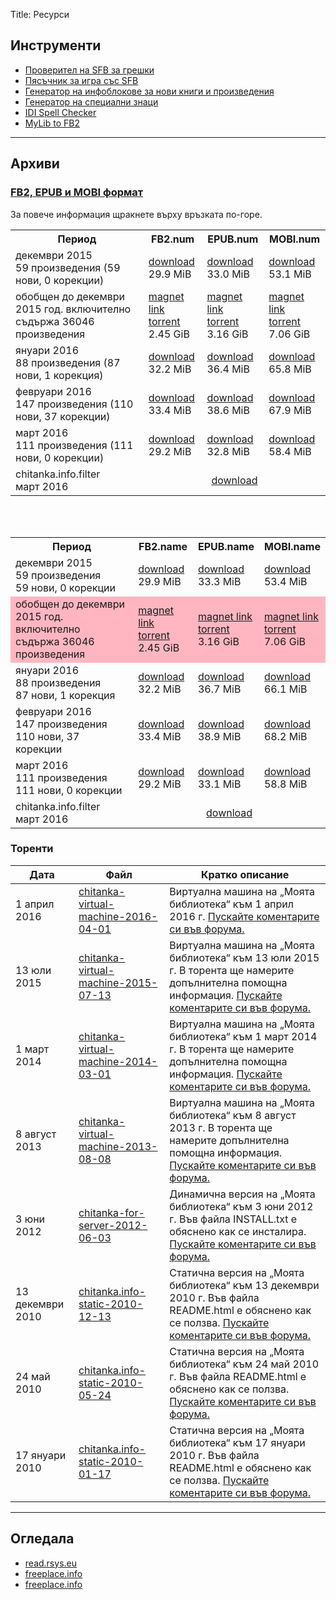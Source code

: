 Title: Ресурси

## Инструменти

* [Проверител на SFB за грешки](http://tools.chitanka.info/sfb-check/)
* [Пясъчник за игра със SFB](/sandbox)
* [Генератор на инфоблокове за нови книги и произведения](http://tools.chitanka.info/infogen/)
* [Генератор на специални знаци](http://tools.chitanka.info/specialchar/)
* [IDI Spell Checker](http://freeplace.info/ididictionary/bulgarian_spell_checker/)
* [MyLib to FB2](http://www.sfbg.us/mylibtofb2/)

-------------------------------------
## Архиви
### [FB2, EPUB и MOBI формат](http://forum.chitanka.info/topic3415.html)
За повече информация щракнете върху връзката по-горе.

<table class="table table-striped">
  <tr>
    <th>Период</th>
    <th>FB2.num</th>
    <th>EPUB.num</th>
    <th>MOBI.num</th>
  </tr>
  <tr>
    <td>декември 2015<br>59 произведения (59 нови, 0 корекции)</td>
    <td><a href="http://pechkov.chitanka.info/archives/chitanka.info.fb2.num-2015.12.zip">download</a><br/>29.9 MiB</td>
    <td><a href="http://pechkov.chitanka.info/archives/chitanka.info.epub.num-2015.12.zip">download</a><br/>33.0 MiB</td>
    <td><a href="http://pechkov.chitanka.info/archives/chitanka.info.mobi.num-2015.12.zip">download</a><br/>53.1 MiB</td>
  </tr>
  <tr class="danger">
    <td>обобщен до декември 2015 год. включително<br>съдържа 36046 произведения</td>
    <td><a href="magnet:?xt=urn:btih:29151dc6eab64f49e28c049b0c629e9f9fd68a28&dn=chitanka.info.fb2.num-2015.12-cumulative.zip-ArenaBG">magnet link</a><br/>
			<a href="http://arenabg.com/svali-torent-chitanka-info-fb2-num-2015-12-cumulative-zip-570777/" target="_blank">torrent</a><br/>2.45 GiB</td>
    <td><a href="magnet:?xt=urn:btih:e4dbcf2faaeb01b78c687551d02d62ef0dadf800&dn=chitanka.info.epub.num-2015.12-cumulative.zip-ArenaBG">magnet link</a><br/>
			<a href="http://arenabg.com/svali-torent-chitanka-info-epub-num-2015-12-cumulative-zip-570778/" target="_blank">torrent</a><br/>3.16 GiB</td>
    <td><a href="magnet:?xt=urn:btih:e5f0b93d766ba3e9d35b8363fd529afae87d09fd&dn=chitanka.info.mobi.num-2015.12-cumulative.zip-ArenaBG">magnet link</a><br/>
			<a href="http://arenabg.com/svali-torent-chitanka-info-mobi-num-2015-12-cumulative-zip-570781/" target="_blank">torrent</a><br/>7.06 GiB</td>
  </tr>
  <tr>
    <td>януари 2016<br>88 произведения (87 нови, 1 корекция)</td>
    <td><a href="http://pechkov.chitanka.info/archives/chitanka.info.fb2.num-2016.01.zip">download</a><br/>32.2 MiB</td>
    <td><a href="http://pechkov.chitanka.info/archives/chitanka.info.epub.num-2016.01.zip">download</a><br/>36.4 MiB</td>
    <td><a href="http://pechkov.chitanka.info/archives/chitanka.info.mobi.num-2016.01.zip">download</a><br/>65.8 MiB</td>
  </tr>
  <tr>
    <td>февруари 2016<br>147 произведения (110 нови, 37 корекции)</td>
    <td><a href="http://pechkov.chitanka.info/archives/chitanka.info.fb2.num-2016.02.zip">download</a><br/>33.4 MiB</td>
    <td><a href="http://pechkov.chitanka.info/archives/chitanka.info.epub.num-2016.02.zip">download</a><br/>38.6 MiB</td>
    <td><a href="http://pechkov.chitanka.info/archives/chitanka.info.mobi.num-2016.02.zip">download</a><br/>67.9 MiB</td>
  </tr>
  <tr>
    <td>март 2016<br>111 произведения (111 нови, 0 корекции)</td>
    <td><a href="http://pechkov.chitanka.info/archives/chitanka.info.fb2.num-2016.03.zip">download</a><br/>29.2 MiB</td>
    <td><a href="http://pechkov.chitanka.info/archives/chitanka.info.epub.num-2016.03.zip">download</a><br/>32.8 MiB</td>
    <td><a href="http://pechkov.chitanka.info/archives/chitanka.info.mobi.num-2016.03.zip">download</a><br/>58.4 MiB</td>
  </tr>
  <tr>
    <td>chitanka.info.filter<br>март 2016</td>
    <td colspan="3" align="center"><a href="http://pechkov.chitanka.info/util/chitanka.info.filter-2016.03.zip">download</a></td>
  </tr>
</table>

<br/>
<br/>

<table>
  <tr>
    <th>Период</th>
    <th>FB2.name</th>
    <th>EPUB.name</th>
    <th>MOBI.name</th>
  </tr>
  <tr>
    <td>декември 2015<br>59 произведения<br>59 нови, 0 корекции</td>
    <td><a href="http://pechkov.chitanka.info/archives/chitanka.info.fb2.name-2015.12.zip">download</a><br/>29.9 MiB</td>
    <td><a href="http://pechkov.chitanka.info/archives/chitanka.info.epub.name-2015.12.zip">download</a><br/>33.3 MiB</td>
    <td><a href="http://pechkov.chitanka.info/archives/chitanka.info.mobi.name-2015.12.zip">download</a><br/>53.4 MiB</td>
  </tr>
  <tr bgcolor="lightpink">
    <td>обобщен до декември 2015 год. включително<br>съдържа 36046 произведения</td>
    <td><a href="magnet:?xt=urn:btih:1253428263fbfa469988f347beb5a2ead6cd95ca&dn=chitanka.info.fb2.name-2015.12-cumulative-ArenaBG">magnet link</a><br/>
			<a href="http://arenabg.com/svali-torent-chitanka-info-fb2-name-2015-12-cumulative-570794/" target="_blank">torrent</a><br/>2.45 GiB</td>
    <td><a href="magnet:?xt=urn:btih:ff82dad60ed3045612539e828ebfa3b87bc5e633&dn=chitanka.info.epub.name-2015.12-cumulative-ArenaBG">magnet link</a><br/>
				<a href="http://arenabg.com/svali-torent-chitanka-info-epub-name-2015-12-cumulative-570795/" target="_blank">torrent</a><br/>3.16 GiB</td>
    <td><a href="magnet:?xt=urn:btih:9084431b09e4691ff733696c47d4afcc889485db&dn=chitanka.info.mobi.name-2015.12-cumulative-ArenaBG">magnet link</a><br/>
				<a href="http://arenabg.com/svali-torent-chitanka-info-mobi-name-2015-12-cumulative-570796/" target="_blank">torrent</a><br/>7.06 GiB</td>
  </tr>
  <tr>
    <td>януари 2016<br>88 произведения<br>87 нови, 1 корекция</td>
    <td><a href="http://pechkov.chitanka.info/archives/chitanka.info.fb2.name-2016.01.zip">download</a><br/>32.2 MiB</td>
    <td><a href="http://pechkov.chitanka.info/archives/chitanka.info.epub.name-2016.01.zip">download</a><br/>36.7 MiB</td>
    <td><a href="http://pechkov.chitanka.info/archives/chitanka.info.mobi.name-2016.01.zip">download</a><br/>66.1 MiB</td>
  </tr>
  <tr>
    <td>февруари 2016<br>147 произведения<br>110 нови, 37 корекции</td>
    <td><a href="http://pechkov.chitanka.info/archives/chitanka.info.fb2.name-2016.02.zip">download</a><br/>33.4 MiB</td>
    <td><a href="http://pechkov.chitanka.info/archives/chitanka.info.epub.name-2016.02.zip">download</a><br/>38.9 MiB</td>
    <td><a href="http://pechkov.chitanka.info/archives/chitanka.info.mobi.name-2016.02.zip">download</a><br/>68.2 MiB</td>
  </tr>
  <tr>
    <td>март 2016<br>111 произведения<br>111 нови, 0 корекции</td>
    <td><a href="http://pechkov.chitanka.info/archives/chitanka.info.fb2.name-2016.03.zip">download</a><br/>29.2 MiB</td>
    <td><a href="http://pechkov.chitanka.info/archives/chitanka.info.epub.name-2016.03.zip">download</a><br/>33.1 MiB</td>
    <td><a href="http://pechkov.chitanka.info/archives/chitanka.info.mobi.name-2016.03.zip">download</a><br/>58.8 MiB</td>
  </tr>
  <tr>
    <td>chitanka.info.filter<br>март 2016</td>
    <td colspan="3" align="center"><a href="http://pechkov.chitanka.info/util/chitanka.info.filter-2016.03.zip">download</a></td>
  </tr>
</table>

### Торенти

Дата             | Файл                                                                                                               | Кратко описание
---------------- | ------------------------------------------------------------------------------------------------------------------ | -----------------------------------------------------------------------------------------------------------------------------------------------------------------------------------------------------------------------------
1 април 2016     | [chitanka-virtual-machine-2016-04-01](http://files.chitanka.info/chitanka.01.04.2016.torrent)                      | Виртуална машина на „Моята библиотека“ към 1 април 2016 г. [Пускайте коментарите си във форума.](http://forum.chitanka.info/my-library-on-virtual-machine-t3949.html)
13 юли 2015      | [chitanka-virtual-machine-2015-07-13](http://files.chitanka.info/chitanka.13.07.2015.torrent)                      | Виртуална машина на „Моята библиотека“ към 13 юли 2015 г. В торента ще намерите допълнителна помощна информация. [Пускайте коментарите си във форума.](http://forum.chitanka.info/my-library-on-virtual-machine-t3949.html)
1 март 2014      | [chitanka-virtual-machine-2014-03-01](http://static.chitanka.info/tor/chitanka-virtual-machine-2014-03-01.torrent) | Виртуална машина на „Моята библиотека“ към 1 март 2014 г. В торента ще намерите допълнителна помощна информация. [Пускайте коментарите си във форума.](http://forum.chitanka.info/my-library-on-virtual-machine-t3949.html)
8 август 2013    | [chitanka-virtual-machine-2013-08-08](http://static.chitanka.info/tor/chitanka-virtual-machine-2013-08-08.torrent) | Виртуална машина на „Моята библиотека“ към 8 август 2013 г. В торента ще намерите допълнителна помощна информация. [Пускайте коментарите си във форума.](http://forum.chitanka.info/my-library-on-virtual-machine-t3949.html)
3 юни 2012       | [chitanka-for-server-2012-06-03](http://static.chitanka.info/tor/chitanka-for-server-2012-06-03.torrent)           | Динамична версия на „Моята библиотека“ към 3 юни 2012 г. Във файла INSTALL.txt е обяснено как се инсталира. [Пускайте коментарите си във форума.](http://forum.chitanka.info/chitanka-download-own-server-t3178.html)
13 декември 2010 | [chitanka.info-static-2010-12-13](http://static.chitanka.info/tor/chitanka.info-static-2010-12-13.torrent)         | Статична версия на „Моята библиотека“ към 13 декември 2010 г. Във файла README.html е обяснено как се ползва. [Пускайте коментарите си във форума.](http://forum.chitanka.info/static-version-t1517.html)
24 май 2010      | [chitanka.info-static-2010-05-24](http://static.chitanka.info/tor/chitanka.info-static-2010-05-24.torrent)         | Статична версия на „Моята библиотека“ към 24 май 2010 г. Във файла README.html е обяснено как се ползва. [Пускайте коментарите си във форума.](http://forum.chitanka.info/static-version-t1517.html)
17 януари 2010   | [chitanka.info-static-2010-01-17](http://static.chitanka.info/tor/chitanka.info-static-2010-01-17.torrent)         | Статична версия на „Моята библиотека“ към 17 януари 2010 г. Във файла README.html е обяснено как се ползва. [Пускайте коментарите си във форума.](http://forum.chitanka.info/static-version-t1517.html)

-------------------------------------
## Огледала

* [read.rsys.eu](http://read.rsys.eu/)
* [freeplace.info](http://freeplace.info/proxy/browse.php?u=http://clivl6rf3vft7ihw.onion)
* [freeplace.info](http://freeplace.info/proxy/browse.php?u=http://chitanka.i2p)
